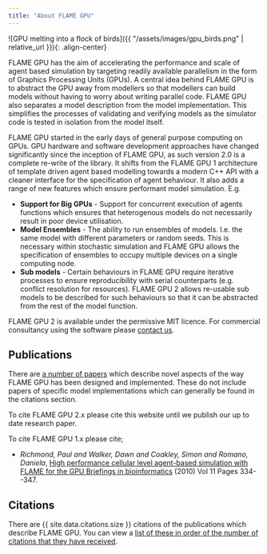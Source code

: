 ```yaml
---
title: "About FLAME GPU"
---
```


![GPU melting into a flock of birds]({{ "/assets/images/gpu_birds.png" | relative_url }}){: .align-center}

FLAME GPU has the aim of accelerating the performance and scale of agent based simulation by targeting readily available parallelism in the form of Graphics Processing Units (GPUs). A central idea behind FLAME GPU is to abstract the GPU away from modellers so that modellers can build models without having to worry about writing parallel code. FLAME GPU also separates a model description from the model implementation. This simplifies the processes of validating and verifying models as the simulator code is tested in isolation from the model itself.

FLAME GPU started in the early days of general purpose computing on GPUs. GPU hardware and software development approaches have changed significantly since the inception of FLAME GPU, as such version 2.0 is a complete re-write of the library. It shifts from the FLAME GPU 1 architecture of template driven agent based modelling towards a modern C++ API with a cleaner interface for the specification of agent behaviour. It also adds a range of new features which ensure performant model simulation. E.g.

 * **Support for Big GPUs** - Support for concurrent execution of agents functions which ensures that heterogenous models do not necessarily result in poor device utilisation. 
 * **Model Ensembles** - The ability to run ensembles of models. I.e. the same model with different parameters or random seeds. This is necessary within stochastic simulation and FLAME GPU allows the specification of ensembles to occupy multiple devices on a single computing node.
 * **Sub models** - Certain behaviours in FLAME GPU require iterative processes to ensure reproducibility with serial counterparts (e.g. conflict resolution for resources). FLAME GPU 2 allows re-usable sub models to be described for such behaviours so that it can be abstracted from the rest of the model function.

<!-- For an introduction to FLAME GPU2 and its current features please view the GTC 2021 recorded talk by Paul Richmond (embedded below). -->

FLAME GPU 2 is available under the permissive MIT licence. For commercial consultancy using the software please [contact us](/contact/).

## Publications

There are [a number of papers](/publications/) which describe novel aspects of the way FLAME GPU has been designed and implemented. These do not include papers of specific model implementations which can generally be found in the citations section.

To cite FLAME GPU 2.x please cite this website until we publish our up to date research paper.

To cite FLAME GPU 1.x please cite;

 * *Richmond, Paul and Walker, Dawn and Coakley, Simon and Romano, Daniela*, [High performance cellular level agent-based simulation with FLAME for the GPU Briefings in bioinformatics](https://academic.oup.com/bib/article-abstract/11/3/334/225993) (2010) Vol 11 Pages 334--347.
<!-- ```
@article{richmond2010high,
  title={High performance cellular level agent-based simulation with FLAME for the GPU},
  author={Richmond, Paul and Walker, Dawn and Coakley, Simon and Romano, Daniela},
  journal={Briefings in bioinformatics},
  volume={11},
  number={3},
  pages={334--347},
  year={2010},
  publisher={Oxford University Press}
}
``` -->

## Citations

There are {{ site.data.citations.size }} citations of the publications which describe FLAME GPU. You can view a [list of these in order of the number of citations that they have received](/citations/).